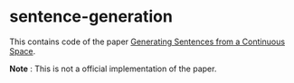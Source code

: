 # sentence-generation
This contains code of the paper [Generating Sentences from a Continuous Space](https://arxiv.org/pdf/1511.06349.pdf). 

**Note** : This is not a official implementation of the paper.